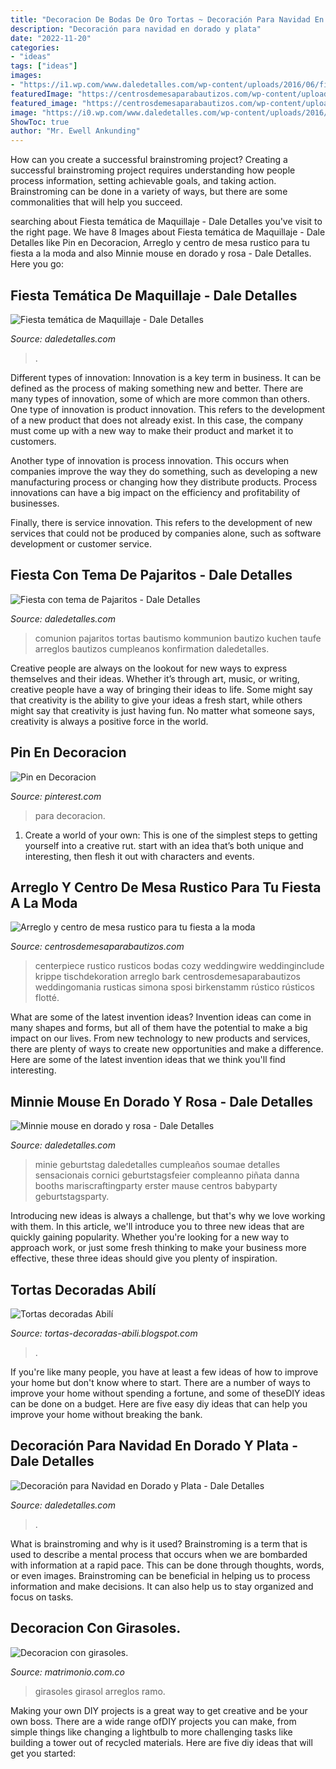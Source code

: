 ```yaml
---
title: "Decoracion De Bodas De Oro Tortas ~ Decoración Para Navidad En Dorado Y Plata"
description: "Decoración para navidad en dorado y plata"
date: "2022-11-20"
categories:
- "ideas"
tags: ["ideas"]
images:
- "https://i1.wp.com/www.daledetalles.com/wp-content/uploads/2016/06/fiesta-de-maquillaje9.jpg"
featuredImage: "https://centrosdemesaparabautizos.com/wp-content/uploads/2016/09/centro-de-mesa-rustico-para-fiestas.jpg"
featured_image: "https://centrosdemesaparabautizos.com/wp-content/uploads/2016/09/centro-de-mesa-rustico-para-fiestas.jpg"
image: "https://i0.wp.com/www.daledetalles.com/wp-content/uploads/2016/07/minnie-oro.jpg"
ShowToc: true
author: "Mr. Ewell Ankunding"
---
```



How can you create a successful brainstroming project?
Creating a successful brainstroming project requires understanding how people process information, setting achievable goals, and taking action. Brainstroming can be done in a variety of ways, but there are some commonalities that will help you succeed.

	

		
searching about Fiesta temática de Maquillaje - Dale Detalles you've visit to the right page. We have 8 Images about Fiesta temática de Maquillaje - Dale Detalles like Pin en Decoracion, Arreglo y centro de mesa rustico para tu fiesta a la moda and also Minnie mouse en dorado y rosa - Dale Detalles. Here you go:
		
    
## Fiesta Temática De Maquillaje - Dale Detalles

<img loading=lazy src="https://i1.wp.com/www.daledetalles.com/wp-content/uploads/2016/06/fiesta-de-maquillaje9.jpg" onerror="this.onerror=null;this.src='https://tse2.mm.bing.net/th?id=OIP.ETFqwLuySqdr-UM-6FLG-wHaJ4&amp;pid=15.1';" alt="Fiesta temática de Maquillaje - Dale Detalles">

_Source: daledetalles.com_

>. 

	

Different types of innovation:
Innovation is a key term in business. It can be defined as the process of making something new and better. There are many types of innovation, some of which are more common than others. 
One type of innovation is product innovation. This refers to the development of a new product that does not already exist. In this case, the company must come up with a new way to make their product and market it to customers. 

Another type of innovation is process innovation. This occurs when companies improve the way they do something, such as developing a new manufacturing process or changing how they distribute products. Process innovations can have a big impact on the efficiency and profitability of businesses. 

Finally, there is service innovation. This refers to the development of new services that could not be produced by companies alone, such as software development or customer service.

    
## Fiesta Con Tema De Pajaritos - Dale Detalles

<img loading=lazy src="https://i0.wp.com/www.daledetalles.com/wp-content/uploads/2016/07/fiesta-de-pajaritos2.jpg" onerror="this.onerror=null;this.src='https://tse4.mm.bing.net/th?id=OIP.kRNidgsYywiLzXehceMTEgHaJP&amp;pid=15.1';" alt="Fiesta con tema de Pajaritos - Dale Detalles">

_Source: daledetalles.com_

>comunion pajaritos tortas bautismo kommunion bautizo kuchen taufe arreglos bautizos cumpleanos konfirmation daledetalles. 

	

Creative people are always on the lookout for new ways to express themselves and their ideas. Whether it’s through art, music, or writing, creative people have a way of bringing their ideas to life. Some might say that creativity is the ability to give your ideas a fresh start, while others might say that creativity is just having fun. No matter what someone says, creativity is always a positive force in the world.

    
## Pin En Decoracion

<img loading=lazy src="https://i.pinimg.com/736x/a8/d1/79/a8d179cb5c8d83303aee9dbd41cae018--ideas-para.jpg" onerror="this.onerror=null;this.src='https://tse4.mm.bing.net/th?id=OIP.cBkIZ-qp9Y-wdEKEB8QCQwHaNK&amp;pid=15.1';" alt="Pin en Decoracion">

_Source: pinterest.com_

>para decoracion. 

	

1. Create a world of your own: This is one of the simplest steps to getting yourself into a creative rut. start with an idea that’s both unique and interesting, then flesh it out with characters and events.

    
## Arreglo Y Centro De Mesa Rustico Para Tu Fiesta A La Moda

<img loading=lazy src="https://centrosdemesaparabautizos.com/wp-content/uploads/2016/09/centro-de-mesa-rustico-para-fiestas.jpg" onerror="this.onerror=null;this.src='https://tse1.mm.bing.net/th?id=OIP.y-W4APxi3FAVRi4AauuwKwHaLH&amp;pid=15.1';" alt="Arreglo y centro de mesa rustico para tu fiesta a la moda">

_Source: centrosdemesaparabautizos.com_

>centerpiece rustico rusticos bodas cozy weddingwire weddinginclude krippe tischdekoration arreglo bark centrosdemesaparabautizos weddingomania rusticas simona sposi birkenstamm rústico rústicos flotté. 

	

What are some of the latest invention ideas?
Invention ideas can come in many shapes and forms, but all of them have the potential to make a big impact on our lives. From new technology to new products and services, there are plenty of ways to create new opportunities and make a difference. Here are some of the latest invention ideas that we think you'll find interesting.

    
## Minnie Mouse En Dorado Y Rosa - Dale Detalles

<img loading=lazy src="https://i0.wp.com/www.daledetalles.com/wp-content/uploads/2016/07/minnie-oro.jpg" onerror="this.onerror=null;this.src='https://tse4.mm.bing.net/th?id=OIP.JFZc8qkIrh3Gg-WppDmeDwHaMW&amp;pid=15.1';" alt="Minnie mouse en dorado y rosa - Dale Detalles">

_Source: daledetalles.com_

>minie geburtstag daledetalles cumpleaños soumae detalles sensacionais cornici geburtstagsfeier compleanno piñata danna booths mariscraftingparty erster mause centros babyparty geburtstagsparty. 

	

Introducing new ideas is always a challenge, but that's why we love working with them. In this article, we'll introduce you to three new ideas that are quickly gaining popularity. Whether you're looking for a new way to approach work, or just some fresh thinking to make your business more effective, these three ideas should give you plenty of inspiration.

    
## Tortas Decoradas Abilí

<img loading=lazy src="http://2.bp.blogspot.com/_xKXszvq7tv8/S_1sdycXvpI/AAAAAAAAAL4/PkYv8yzXxcc/s1600/hombres.JPG" onerror="this.onerror=null;this.src='https://tse1.mm.bing.net/th?id=OIP.vN_7HXHXRDuAEta_VD3vawHaLS&amp;pid=15.1';" alt="Tortas decoradas Abilí">

_Source: tortas-decoradas-abili.blogspot.com_

>. 

	

If you're like many people, you have at least a few ideas of how to improve your home but don't know where to start. There are a number of ways to improve your home without spending a fortune, and some of theseDIY ideas can be done on a budget. Here are five easy diy ideas that can help you improve your home without breaking the bank.

    
## Decoración Para Navidad En Dorado Y Plata - Dale Detalles

<img loading=lazy src="https://www.daledetalles.com/wp-content/uploads/2016/09/decoracion-navideña-en-dorado-y-plata30-540x1024.jpg" onerror="this.onerror=null;this.src='https://tse1.mm.bing.net/th?id=OIP.cMxocA-OXYqX_IgWK91gTQHaOC&amp;pid=15.1';" alt="Decoración para Navidad en Dorado y Plata - Dale Detalles">

_Source: daledetalles.com_

>. 

	

What is brainstroming and why is it used?
Brainstroming is a term that is used to describe a mental process that occurs when we are bombarded with information at a rapid pace. This can be done through thoughts, words, or even images. Brainstroming can be beneficial in helping us to process information and make decisions. It can also help us to stay organized and focus on tasks.

    
## Decoracion Con Girasoles.

<img loading=lazy src="https://cdn0.matrimonio.com.co/usr/3/0/9/0/cfb_143763.jpg" onerror="this.onerror=null;this.src='https://tse1.mm.bing.net/th?id=OIP.9u5bVZ6mYKdUSa6qIqBHiQAAAA&amp;pid=15.1';" alt="Decoracion con girasoles.">

_Source: matrimonio.com.co_

>girasoles girasol arreglos ramo. 

	

Making your own DIY projects is a great way to get creative and be your own boss. There are a wide range ofDIY projects you can make, from simple things like changing a lightbulb to more challenging tasks like building a tower out of recycled materials. Here are five diy ideas that will get you started: 

